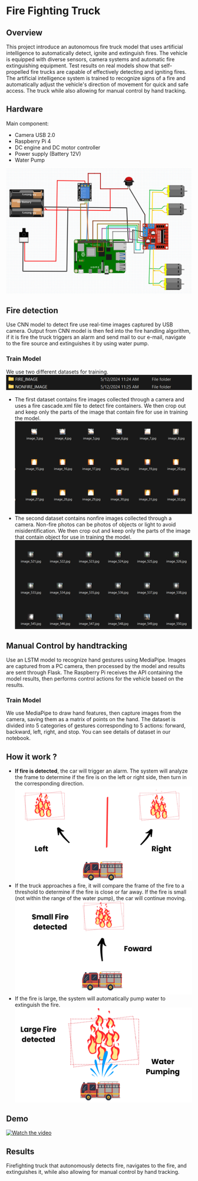 # Fire Fighting Truck

## Overview

This project introduce an autonomous fire truck model that uses artificial intelligence to automatically detect, ignite and extinguish fires. The vehicle is equipped with diverse sensors, camera systems and automatic fire extinguishing equipment. Test results on real models show that self-propelled fire trucks are capable of effectively detecting and igniting fires. The artificial intelligence system is trained to recognize signs of a fire and automatically adjust the vehicle's direction of movement for quick and safe access. The truck while also allowing for manual control by hand tracking. 

## Hardware 
Main component:
- Camera USB 2.0
- Raspberry Pi 4
- DC engine and DC motor controller
- Power supply (Battery 12V)
- Water Pump

![Install Circuit](/Images/image-1.png)
## Fire detection
Use CNN model to detect fire use real-time images captured by USB camera. Output from CNN model is then fed into the fire handling algorithm, if it is fire the truck triggers an alarm and send mail to our e-mail, navigate to the fire source and extinguishes it by using water pump.

### Train Model
We use two different datasets for training. 
![Fire Dataset](/Images/image-2.png)
- The first dataset contains fire images collected through a camera and uses a fire cascade.xml file to detect fire containers. We then crop out and keep only the parts of the image that contain fire for use in training the model.
![Fire Images](/Images/image-3.png)
- The second dataset contains nonfire images collected through a camera. Non-fire photos can be photos of objects or light to avoid misidentification. We then crop out and keep only the parts of the image that contain object for use in training the model.
![Nonfire Images](/Images/image-4.png)

## Manual Control by handtracking
Use an LSTM model to recognize hand gestures using MediaPipe. Images are captured from a PC camera, then processed by the model and results are sent through Flask. The Raspberry Pi receives the API containing the model results, then performs control actions for the vehicle based on the results.

### Train Model
We use MediaPipe to draw hand features, then capture images from the camera, saving them as a matrix of points on the hand.
The dataset is divided into 5 categories of gestures corresponding to 5 actions: forward, backward, left, right, and stop.
You can see details of dataset in our notebook.

## How it work ?
- **If fire is detected**, the car will trigger an alarm. The system will analyze the frame to determine if the fire is on the left or right side, then turn in the corresponding direction.
![Turn Left/Right](/Images/image-8.png)
- If the truck approaches a fire, it will compare the frame of the fire to a threshold to determine if the fire is close or far away. If the fire is small (not within the range of the water pump), the car will continue moving.
![Forward to fire source](/Images/image-9.png)
- If the fire is large, the system will automatically pump water to extinguish the fire.
![Water Pumping](/Images/image-10.png)


## Demo
[![Watch the video](https://img.youtube.com/vi/VYjh2gSFyoI/0.jpg)](https://www.youtube.com/watch?v=VYjh2gSFyoI)
## Results
Firefighting truck that autonomously detects fire, navigates to the fire, and extinguishes it, while also allowing for manual control by hand tracking. 
